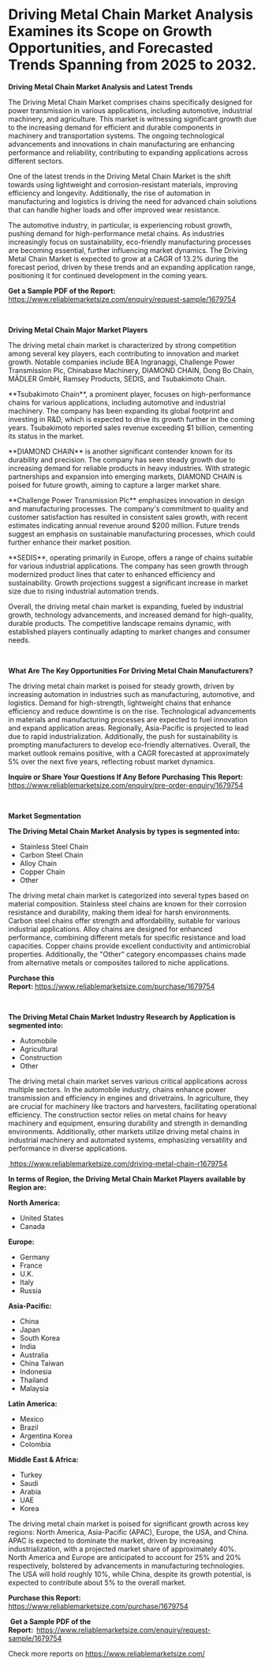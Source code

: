 <p><h1>Driving Metal Chain Market Analysis Examines its Scope on Growth Opportunities, and Forecasted Trends Spanning from 2025 to 2032.</h1></p><p><strong>Driving Metal Chain Market Analysis and Latest Trends</strong></p>
<p><p>The Driving Metal Chain Market comprises chains specifically designed for power transmission in various applications, including automotive, industrial machinery, and agriculture. This market is witnessing significant growth due to the increasing demand for efficient and durable components in machinery and transportation systems. The ongoing technological advancements and innovations in chain manufacturing are enhancing performance and reliability, contributing to expanding applications across different sectors.</p><p>One of the latest trends in the Driving Metal Chain Market is the shift towards using lightweight and corrosion-resistant materials, improving efficiency and longevity. Additionally, the rise of automation in manufacturing and logistics is driving the need for advanced chain solutions that can handle higher loads and offer improved wear resistance. </p><p>The automotive industry, in particular, is experiencing robust growth, pushing demand for high-performance metal chains. As industries increasingly focus on sustainability, eco-friendly manufacturing processes are becoming essential, further influencing market dynamics. The Driving Metal Chain Market is expected to grow at a CAGR of 13.2% during the forecast period, driven by these trends and an expanding application range, positioning it for continued development in the coming years.</p></p>
<p><strong>Get a Sample PDF of the Report:&nbsp;</strong> <a href="https://www.reliablemarketsize.com/enquiry/request-sample/1679754?utm_campaign=1835&utm_medium=2&utm_source=Github&utm_content=ia&utm_term=25032025&utm_id=driving-metal-chain">https://www.reliablemarketsize.com/enquiry/request-sample/1679754</a></p>
<p>&nbsp;</p>
<p><strong>Driving Metal Chain Major Market Players</strong></p>
<p><p>The driving metal chain market is characterized by strong competition among several key players, each contributing to innovation and market growth. Notable companies include BEA Ingranaggi, Challenge Power Transmission Plc, Chinabase Machinery, DIAMOND CHAIN, Dong Bo Chain, MÄDLER GmbH, Ramsey Products, SEDIS, and Tsubakimoto Chain.</p><p>**Tsubakimoto Chain**, a prominent player, focuses on high-performance chains for various applications, including automotive and industrial machinery. The company has been expanding its global footprint and investing in R&D, which is expected to drive its growth further in the coming years. Tsubakimoto reported sales revenue exceeding $1 billion, cementing its status in the market.</p><p>**DIAMOND CHAIN** is another significant contender known for its durability and precision. The company has seen steady growth due to increasing demand for reliable products in heavy industries. With strategic partnerships and expansion into emerging markets, DIAMOND CHAIN is poised for future growth, aiming to capture a larger market share.</p><p>**Challenge Power Transmission Plc** emphasizes innovation in design and manufacturing processes. The company's commitment to quality and customer satisfaction has resulted in consistent sales growth, with recent estimates indicating annual revenue around $200 million. Future trends suggest an emphasis on sustainable manufacturing processes, which could further enhance their market position.</p><p>**SEDIS**, operating primarily in Europe, offers a range of chains suitable for various industrial applications. The company has seen growth through modernized product lines that cater to enhanced efficiency and sustainability. Growth projections suggest a significant increase in market size due to rising industrial automation trends.</p><p>Overall, the driving metal chain market is expanding, fueled by industrial growth, technology advancements, and increased demand for high-quality, durable products. The competitive landscape remains dynamic, with established players continually adapting to market changes and consumer needs.</p></p>
<p>&nbsp;</p>
<p><strong>What Are The Key Opportunities For Driving Metal Chain Manufacturers?</strong></p>
<p><p>The driving metal chain market is poised for steady growth, driven by increasing automation in industries such as manufacturing, automotive, and logistics. Demand for high-strength, lightweight chains that enhance efficiency and reduce downtime is on the rise. Technological advancements in materials and manufacturing processes are expected to fuel innovation and expand application areas. Regionally, Asia-Pacific is projected to lead due to rapid industrialization. Additionally, the push for sustainability is prompting manufacturers to develop eco-friendly alternatives. Overall, the market outlook remains positive, with a CAGR forecasted at approximately 5% over the next five years, reflecting robust market dynamics.</p></p>
<p><strong>Inquire or Share Your Questions If Any Before Purchasing This Report:</strong> <a href="https://www.reliablemarketsize.com/enquiry/pre-order-enquiry/1679754?utm_campaign=1835&utm_medium=2&utm_source=Github&utm_content=ia&utm_term=25032025&utm_id=driving-metal-chain">https://www.reliablemarketsize.com/enquiry/pre-order-enquiry/1679754</a></p>
<p>&nbsp;</p>
<p><strong>Market Segmentation</strong></p>
<p><strong>The Driving Metal Chain Market Analysis by types is segmented into:</strong></p>
<p><ul><li>Stainless Steel Chain</li><li>Carbon Steel Chain</li><li>Alloy Chain</li><li>Copper Chain</li><li>Other</li></ul></p>
<p><p>The driving metal chain market is categorized into several types based on material composition. Stainless steel chains are known for their corrosion resistance and durability, making them ideal for harsh environments. Carbon steel chains offer strength and affordability, suitable for various industrial applications. Alloy chains are designed for enhanced performance, combining different metals for specific resistance and load capacities. Copper chains provide excellent conductivity and antimicrobial properties. Additionally, the "Other" category encompasses chains made from alternative metals or composites tailored to niche applications.</p></p>
<p><strong>Purchase this Report:&nbsp;</strong><a href="https://www.reliablemarketsize.com/purchase/1679754?utm_campaign=1835&utm_medium=2&utm_source=Github&utm_content=ia&utm_term=25032025&utm_id=driving-metal-chain">https://www.reliablemarketsize.com/purchase/1679754</a></p>
<p>&nbsp;</p>
<p><strong>The Driving Metal Chain Market Industry Research by Application is segmented into:</strong></p>
<p><ul><li>Automobile</li><li>Agricultural</li><li>Construction</li><li>Other</li></ul></p>
<p><p>The driving metal chain market serves various critical applications across multiple sectors. In the automobile industry, chains enhance power transmission and efficiency in engines and drivetrains. In agriculture, they are crucial for machinery like tractors and harvesters, facilitating operational efficiency. The construction sector relies on metal chains for heavy machinery and equipment, ensuring durability and strength in demanding environments. Additionally, other markets utilize driving metal chains in industrial machinery and automated systems, emphasizing versatility and performance in diverse applications.</p></p>
<p><a href="https://www.reliablemarketsize.com/driving-metal-chain-r1679754?utm_campaign=1835&utm_medium=2&utm_source=Github&utm_content=ia&utm_term=25032025&utm_id=driving-metal-chain">&nbsp;https://www.reliablemarketsize.com/driving-metal-chain-r1679754</a></p>
<p><strong>In terms of Region, the Driving Metal Chain Market Players available by Region are:</strong></p>
<p>
    <p> <strong> North America: </strong>
        <ul>
            <li>United States</li>
            <li>Canada</li>
        </ul>
        </p> 
    <p> <strong> Europe: </strong>
        <ul>
            <li>Germany</li>
            <li>France</li>
            <li>U.K.</li>
            <li>Italy</li>
            <li>Russia</li>
        </ul>
        </p> 
    <p> <strong> Asia-Pacific: </strong>
        <ul>
            <li>China</li>
            <li>Japan</li>
            <li>South Korea</li>
            <li>India</li>
            <li>Australia</li>
            <li>China Taiwan</li>
            <li>Indonesia</li>
            <li>Thailand</li>
            <li>Malaysia</li>
        </ul>
        </p> 
    <p> <strong> Latin America: </strong>
        <ul>
            <li>Mexico</li>
            <li>Brazil</li>
            <li>Argentina Korea</li>
            <li>Colombia</li>
        </ul>
        </p> 
    <p> <strong> Middle East & Africa: </strong>
        <ul>
            <li>Turkey</li>
            <li>Saudi</li>
            <li>Arabia</li>
            <li>UAE</li>
            <li>Korea</li>
        </ul>
    </p>
    </p>
<p><p>The driving metal chain market is poised for significant growth across key regions: North America, Asia-Pacific (APAC), Europe, the USA, and China. APAC is expected to dominate the market, driven by increasing industrialization, with a projected market share of approximately 40%. North America and Europe are anticipated to account for 25% and 20% respectively, bolstered by advancements in manufacturing technologies. The USA will hold roughly 10%, while China, despite its growth potential, is expected to contribute about 5% to the overall market.</p></p>
<p><strong>Purchase this Report: </strong><a href="https://www.reliablemarketsize.com/purchase/1679754?utm_campaign=1835&utm_medium=2&utm_source=Github&utm_content=ia&utm_term=25032025&utm_id=driving-metal-chain">https://www.reliablemarketsize.com/purchase/1679754</a></p>
<p>&nbsp;<strong>Get a Sample PDF of the Report:&nbsp;&nbsp;</strong><a href="https://www.reliablemarketsize.com/enquiry/request-sample/1679754?utm_campaign=1835&utm_medium=2&utm_source=Github&utm_content=ia&utm_term=25032025&utm_id=driving-metal-chain">https://www.reliablemarketsize.com/enquiry/request-sample/1679754</a></p>
<p><strong></strong></p>
<p>Check more reports on <a href="https://www.reliablemarketsize.com/?utm_campaign=1835&utm_medium=2&utm_source=Github&utm_content=ia&utm_term=25032025&utm_id=driving-metal-chain">https://www.reliablemarketsize.com/</a></p>